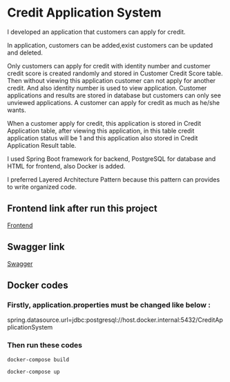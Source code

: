 # Credit Application System

I developed an application that customers can apply for credit.  

In application, customers can be added,exist customers can be updated
and deleted.

Only customers can apply for credit with identity number and customer credit
score is created randomly and stored in Customer Credit Score table.
Then without viewing this application customer can not apply for another
credit. And also identity number is used to view application.
Customer applications and results are stored in database but customers can 
only see unviewed applications.
A customer can apply for credit as much as he/she wants.

When a customer apply for credit, this application is stored in 
Credit Application table, after viewing this application, in this table credit
application status will be 1 and this application also stored in 
Credit Application Result table. 

I used Spring Boot framework for backend, PostgreSQL for database 
and HTML for frontend, also Docker is added.

I preferred Layered Architecture Pattern because this pattern can provides
to write organized code.

## Frontend link after run this project

[Frontend](http://localhost:8080)


## Swagger link

[Swagger](http://localhost:8080/swagger-ui.html)


## Docker codes

### Firstly, application.properties must be changed like below :

spring.datasource.url=jdbc:postgresql://host.docker.internal:5432/CreditApplicationSystem

### Then run these codes

`docker-compose build`

`docker-compose up`




